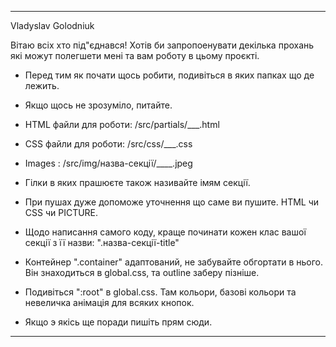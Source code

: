 _________________________________________________________________________________________________________
Vladyslav Golodniuk

Вітаю всіх хто під"єднався! 
Хотів би запропоенувати декілька прохань які можут полегшети мені та вам роботу в цьому проєкті.
- Перед тим як почати щось робити, подивіться в яких папках що де лежить.
- Якщо щось не зрозуміло, питайте.
- HTML файли для роботи: /src/partials/___.html
- CSS файли для роботи: /src/css/___.css
- Images : /src/img/назва-секції/____.jpeg

- Гілки в яких прашюєте також називайте імям секції.
- При пушах дуже допоможе уточнення що саме ви пушите. HTML чи CSS чи PICTURE.
- Щодо написання самого коду, краще починати кожен клас вашої секції з її назви: ".назва-секції-title"
- Контейнер ".container" адаптований, не забувайте обгортати в нього. Він знаходиться в global.css, та outline заберу пізніше.
- Подивіться ":root" в global.css. Там кольори, базові кольори та невеличка анімація для всяких кнопок.

- Якщо э якісь ще поради пишіть прям сюди.
____________________________________________________________________________________________________________